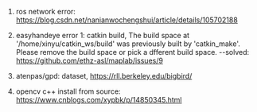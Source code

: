 1. ros network error: https://blog.csdn.net/nanianwochengshui/article/details/105702188

2. easyhandeye error 1: catkin build, The build space at '/home/xinyu/catkin_ws/build' was previously built by 'catkin_make'. Please remove the build space or pick a dfferent build space. --solved: https://github.com/ethz-asl/maplab/issues/9

3. atenpas/gpd: dataset, https://rll.berkeley.edu/bigbird/

4. opencv c++ install from source: https://www.cnblogs.com/xypbk/p/14850345.html
